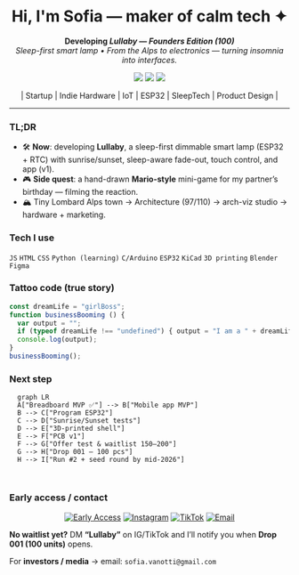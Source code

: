 <!-- Header -->
<h1 align="center">Hi, I'm Sofia — maker of calm tech ✦</h1>
<p align="center">
  <strong>Developing <em>Lullaby — Founders Edition (100)</em></strong><br/>
  <em>Sleep-first smart lamp • From the Alps to electronics — turning insomnia into interfaces.</em>
</p>

<!-- Brand colors: red / black / gold -->
<p align="center">
  <img src="https://img.shields.io/badge/Focus-SleepTech-%23D7263D" />
  <img src="https://img.shields.io/badge/Discipline-Design%20%E2%80%A2%20Code%20%E2%80%A2%20Hardware-black" />
  <img src="https://img.shields.io/badge/Edition-Limited%20100-%23D4AF37" />
</p>

<!-- SEO style categories -->
<p align="center">| Startup | Indie Hardware | IoT | ESP32 | SleepTech | Product Design |</p>

---

### TL;DR
- 🛠️ **Now**: developing **Lullaby**, a sleep-first dimmable smart lamp (ESP32 + RTC) with sunrise/sunset, sleep-aware fade-out, touch control, and app (v1).
- 🎮 **Side quest**: a hand-drawn **Mario-style** mini-game for my partner’s birthday — filming the reaction.
- 🏔️ Tiny Lombard Alps town → Architecture (97/110) → arch-viz studio → hardware + marketing.

### Tech I use
`JS` `HTML` `CSS` `Python (learning)` `C/Arduino` `ESP32` `KiCad` `3D printing` `Blender` `Figma`

### Tattoo code (true story)
```js
const dreamLife = "girlBoss";
function businessBooming () {
  var output = "";
  if (typeof dreamLife !== "undefined") { output = "I am a " + dreamLife; }
  console.log(output);
}
businessBooming();
```

### Next step
```mermaid
  graph LR
  A["Breadboard MVP ✅"] --> B["Mobile app MVP"]
  B --> C["Program ESP32"]
  C --> D["Sunrise/Sunset tests"]
  D --> E["3D-printed shell"]
  E --> F["PCB v1"]
  F --> G["Offer test & waitlist 150–200"]
  G --> H["Drop 001 — 100 pcs"]
  H --> I["Run #2 + seed round by mid-2026"]



```

### Early access / contact

<!-- 🔗 Sostituisci FORM_URL con il link reale del tuo form -->
<p align="center"><a href="https://lullaby.kit.com/form?utm_source=github&utm_medium=readme&utm_campaign=drop001_waitlist"><img alt="Early Access" src="https://img.shields.io/badge/Early%20Access-Lullaby-%23D7263D?style=flat-square"></a>&nbsp;<a href="https://www.instagram.com/sophiasdiares/"><img alt="Instagram" src="https://img.shields.io/badge/IG-@sophiasdiares-black?style=flat-square"></a>&nbsp;<a href="https://www.tiktok.com/@sophiasdiares"><img alt="TikTok" src="https://img.shields.io/badge/TikTok-@sophiasdiares-black?style=flat-square"></a>&nbsp;<a href="mailto:sofia.vanotti@gmail.com?subject=Lullaby%20—%20Drop%20001&body=Hi%20Sofia,%20I%E2%80%99m%20interested%20in%20Lullaby."><img alt="Email" src="https://img.shields.io/badge/Email-sofia.vanotti%40gmail.com-%23D4AF37?style=flat-square"></a></p>


**No waitlist yet?** DM **“Lullaby”** on IG/TikTok and I’ll notify you when **Drop 001 (100 units)** opens.

For **investors / media** → email: `sofia.vanotti@gmail.com`

